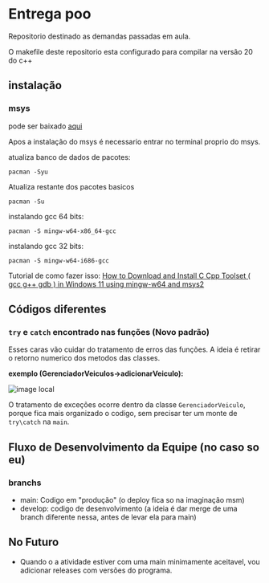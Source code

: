 # Entrega poo

Repositorio destinado as demandas passadas em aula.

O makefile deste repositorio esta configurado para compilar na versão 20 do c++

## instalação
### msys
pode ser baixado [aqui](https://www.msys2.org/docs/installer/)

Apos a instalação do msys é necessario entrar no terminal proprio do msys.

atualiza banco de dados de pacotes: 
```
pacman -Syu
```

Atualiza restante dos pacotes basicos
```
pacman -Su
```
instalando gcc 64 bits: 
```
pacman -S mingw-w64-x86_64-gcc
```
instalando gcc 32 bits: 
```
pacman -S mingw-w64-i686-gcc
```

Tutorial de como fazer isso: [How to Download and Install C Cpp Toolset ( gcc g++ gdb ) in Windows 11 using mingw-w64 and msys2](https://www.youtube.com/watch?v=0HD0pqVtsmw)

## Códigos diferentes

### `try` e `catch` encontrado nas funções __(Novo padrão)__

Esses caras vão cuidar do tratamento de erros das funções. A ideia é retirar o retorno numerico dos metodos das classes.

__exemplo (GerenciadorVeiculos->adicionarVeiculo):__

![image local](https://github.com/franciscokkkjjjk/entrega_poo/assets/105812422/12b30e4d-035d-441a-8392-9321e1268a11)


O tratamento de exceções ocorre dentro da classe `GerenciadorVeiculo`, porque fica mais organizado o codigo, sem precisar ter um monte de `try\catch` na `main`.

## Fluxo de Desenvolvimento da Equipe (no caso so eu)

### branchs

+ main: Codigo em "produção" (o deploy fica so na imaginação msm)
+ develop: codigo de desenvolvimento (a ideia é dar merge de uma branch diferente nessa, antes de levar ela para main)

## No Futuro

+ Quando o a atividade estiver com uma main minimamente aceitavel, vou adicionar releases com versões do programa.
